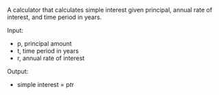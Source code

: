 A calculator that calculates simple interest given principal, annual rate of interest, and time period in years.

Input:
- p, principal amount
- t, time period in years
- r, annual rate of interest

Output:
- simple interest = p*t*r
